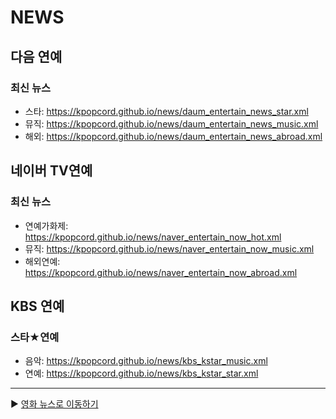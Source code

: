 # NEWS

## 다음 연예
### 최신 뉴스
   - 스타: https://kpopcord.github.io/news/daum_entertain_news_star.xml  
   - 뮤직: https://kpopcord.github.io/news/daum_entertain_news_music.xml  
   - 해외: https://kpopcord.github.io/news/daum_entertain_news_abroad.xml  

## 네이버 TV연예
### 최신 뉴스
   - 연예가화제: https://kpopcord.github.io/news/naver_entertain_now_hot.xml  
   - 뮤직: https://kpopcord.github.io/news/naver_entertain_now_music.xml  
   - 해외연예: https://kpopcord.github.io/news/naver_entertain_now_abroad.xml  
## KBS 연예
  ### 스타★연예
  - 음악: https://kpopcord.github.io/news/kbs_kstar_music.xml  
  - 연예: https://kpopcord.github.io/news/kbs_kstar_star.xml  
---




▶️ [영화 뉴스로 이동하기](https://github.com/MOVIECORD/news)
